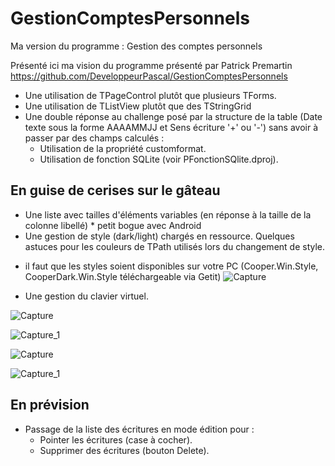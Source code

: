 # GestionComptesPersonnels
Ma version du programme : Gestion des comptes personnels

Présenté ici ma vision du programme présenté par Patrick Premartin https://github.com/DeveloppeurPascal/GestionComptesPersonnels

 - Une utilisation de TPageControl plutôt que plusieurs TForms.
 - Une utilisation de TListView plutôt que des TStringGrid  
 - Une double réponse au challenge posé par la structure de la table (Date texte sous la forme AAAAMMJJ et Sens écriture '+' ou '-')
   sans avoir à passer par des champs calculés : 
     - Utilisation de la propriété customformat.
     - Utilisation de fonction SQLite (voir PFonctionSQlite.dproj).
      
 ## En guise de cerises sur le gâteau 
 - Une liste avec tailles d'éléments variables (en réponse à la taille de la colonne libellé) * petit bogue avec Android
 - Une gestion de style (dark/light) chargés en ressource. Quelques astuces pour les couleurs de TPath utilisés lors du changement de style.
 
 * il faut que les styles soient disponibles sur votre PC (Cooper.Win.Style, CooperDark.Win.Style téléchargeable via Getit) 
 ![Capture](https://user-images.githubusercontent.com/51124639/108956176-9fd64800-766f-11eb-8e7a-1483434448f2.PNG)
 
 - Une gestion du clavier virtuel.
 
 ![Capture](https://user-images.githubusercontent.com/51124639/108681611-a63db600-74ef-11eb-8dd0-9ad6b75f8dd6.PNG)
 
 ![Capture_1](https://user-images.githubusercontent.com/51124639/108682007-10eef180-74f0-11eb-836b-6a6b4a2e6b7e.PNG)

 ![Capture](https://user-images.githubusercontent.com/51124639/108702844-16f1cc00-750a-11eb-8029-edbc6196be63.PNG)
 
 ![Capture_1](https://user-images.githubusercontent.com/51124639/108702851-19ecbc80-750a-11eb-9111-309f4b39d0d7.PNG)

## En prévision
 - Passage de la liste des écritures en mode édition pour :
     - Pointer les écritures (case à cocher).
     - Supprimer des écritures (bouton Delete).
 
